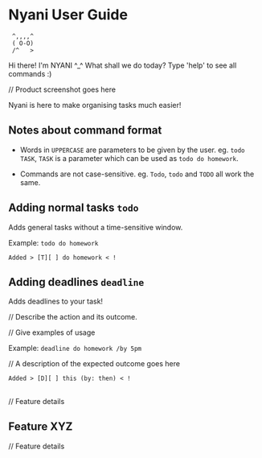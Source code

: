 # Nyani User Guide

     ^,,,,^
     ( O-O)
     /^   >
Hi there! I'm NYANI ^_^
What shall we do today?
Type 'help' to see all commands :)

// Product screenshot goes here

Nyani is here to make organising tasks much easier!

## Notes about command format

- Words in `UPPERCASE` are parameters to be given by the user.
  eg. `todo TASK`, `TASK` is a parameter which can be used as `todo do homework`.
  
- Commands are not case-sensitive.
  eg. `Todo`, `todo` and `TODO` all work the same.

## Adding normal tasks `todo`

Adds general tasks without a time-sensitive window.

Example: `todo do homework`

```
Added > [T][ ] do homework < !
```

## Adding deadlines `deadline`

Adds deadlines to your task!

// Describe the action and its outcome.

// Give examples of usage

Example: `deadline do homework /by 5pm`

// A description of the expected outcome goes here

```
Added > [D][ ] this (by: then) < !
```

## 

// Feature details


## Feature XYZ

// Feature details
